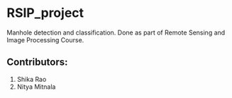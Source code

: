 # RSIP_project
Manhole detection and classification. Done as part of Remote Sensing and Image Processing Course.

## Contributors:
1. Shika Rao
2. Nitya Mitnala
